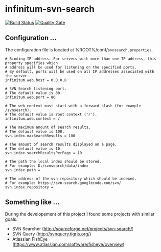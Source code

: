 # infinitum-svn-search

[![Build Status](https://travis-ci.org/swoeste/infinitum-svn-search.svg?branch=master)](https://travis-ci.org/swoeste/infinitum-svn-search)
[![Quality Gate](https://sonarcloud.io/api/badges/gate?key=de.swoeste.infinitum:infinitum-svn-search-aggr)](https://sonarcloud.io/dashboard/index/de.swoeste.infinitum:infinitum-svn-search-aggr)

Configuration ...
------------------

The configuration file is located at %ROOT%/conf/`svnsearch.properties`.

    # Binding IP address. For servers with more than one IP address, this property specifies which
    # address will be used for listening on the specified ports.
    # By default, ports will be used on all IP addresses associated with the server.
    infinitum.web.host = 0.0.0.0
  
    # SVN Search listening port.
    # The default value is 80.
    infinitum.web.port = 80
  
    # The web context must start with a forward slash (for example /svnsearch).
    # The default value is root context ('/'). 
    infinitum.web.context = /
  
    # The maximum amount of search results.
    # The default value is 100.
    svn.index.maxSearchResults = 100
  
    # The amount of search results displayed on a page.
    # The default value is 10.
    svn.index.searchResultsPerPage = 10

    # The path the local index should be stored.
    # For example: D:/svnsearch/data/index
    svn.index.path = 

    # The address of the svn repository which should be indexed.
    # For example: https://svn-search.googlecode.com/svn/
    svn.index.repository = 

Something like ...
------------------
During the developement of this project I found some projects with similar goals.
* SVN Searcher (http://sourceforge.net/projects/svn-search/)
* SVN Query (http://svnquery.tigris.org/)
* Atlassian FishEye (https://www.atlassian.com/software/fisheye/overview)
